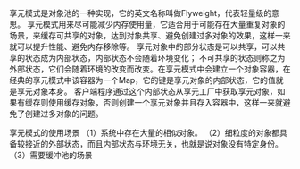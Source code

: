 
享元模式是对象池的一种实现，它的英文名称叫做Flyweight，代表轻量级的意思。
享元模式用来尽可能减少内存使用量，它适合用于可能存在大量重复对象的场景，来缓存可共享的对象，达到对象共享、避免创建过多对象的效果，这样一来就可以提升性能、避免内存移除等。
享元对象中的部分状态是可以共享，可以共享的状态成为内部状态，内部状态不会随着环境变化；
不可共享的状态则称之为外部状态，它们会随着环境的改变而改变。在享元模式中会建立一个对象容器，在经典的享元模式中该容器为一个Map，它的键是享元对象的内部状态，它的值就是享元对象本身。
客户端程序通过这个内部状态从享元工厂中获取享元对象，如果有缓存则使用缓存对象，否则创建一个享元对象并且存入容器中，这样一来就避免了创建过多对象的问题。

享元模式的使用场景
（1）系统中存在大量的相似对象。
（2）细粒度的对象都具备较接近的外部状态，而且内部状态与环境无关，也就是说对象没有特定身份。
（3）需要缓冲池的场景






